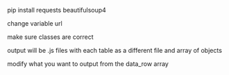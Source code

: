 pip install requests beautifulsoup4 

change variable url

make sure classes are correct

output will be .js files with each table as a different file and array of objects

modify what you want to output from the data_row array

